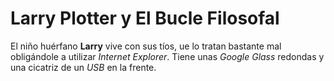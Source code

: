 # Larry Plotter y El Bucle Filosofal

El niño huérfano **Larry** vive con sus tíos, ue lo tratan bastante mal obligándole a utilizar *Internet Explorer*.
Tiene unas *Google Glass* redondas y una cicatriz de un *USB*
en la frente.